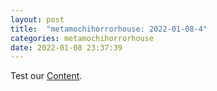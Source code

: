```yaml
---
layout: post
title:  "metamochihorrorhouse: 2022-01-08-4"
categories: metamochihorrorhouse
date: 2022-01-08 23:37:39
---
```

Test our [Content](https://github.com/HappyMaki/metamochihorrorhouse-Releases/releases/download/2022-01-08-4/metamochihorrorhouse_2022-01-08-4.zip).


